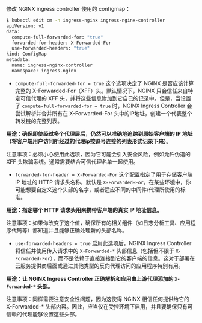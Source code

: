 修改 NGINX ingress controller 使用的 configmap：
```sh
$ kubectl edit cm -n ingress-nginx ingress-nginx-controller
apiVersion: v1
data:
  compute-full-forwarded-for: "true"
  forwarded-for-header: X-Forwarded-For
  use-forwarded-headers: "true"
kind: ConfigMap
metadata:
  name: ingress-nginx-controller
  namespace: ingress-nginx
```
- `compute-full-forwarded-for = true`
这个选项决定了 NGINX 是否应该计算完整的 X-Forwarded-For（XFF）头。默认情况下，NGINX 只会信任来自特定可信代理的 XFF 头，并将这些信息附加到它自己的记录中。但是，当设置了 `compute-full-forwarded-for = true` 时，NGINX Ingress Controller 会尝试解析并合并所有在 X-Forwarded-For 头中的IP地址，创建一个代表整个转发链的完整列表。

**用途：确保即使经过多个代理层后，仍然可以准确地追踪到原始客户端的 IP 地址（将客户端用户访问所经过的代理ip按逗号连接的列表形式记录下来）。**

注意事项：必须小心使用此选项，因为它可能会引入安全风险，例如允许伪造的 XFF 头欺骗系统。通常需要结合可信代理名单一起使用。

-  `forwarded-for-header = X-Forwarded-For`
这个配置指定了用于存储客户端 IP 地址的 HTTP 请求头名称，默认是 `X-Forwarded-For`。在某些环境中，你可能想要自定义这个头部的名字，或者适应不同的中间件/代理所使用的标准。

**用途：指定哪个 HTTP 请求头用来携带客户端的真实 IP 地址信息。**

注意事项：如果你改变了这个值，确保所有的相关组件（如日志分析工具、应用程序代码等）都知道并且能够正确处理新的头部名称。

- `use-forwarded-headers = true`
启用此选项后，NGINX Ingress Controller 将信任并使用传入请求中的 `X-Forwarded-*` 头部信息（包括但不限于 `X-Forwarded-For`），而不是依赖于直接连接到它的客户端的信息。这对于部署在云服务提供商后面或通过其他类型的反向代理访问的应用程序特别有用。

**用途：让 NGINX Ingress Controller 正确解析和应用由上游代理添加的 `X-Forwarded-*` 头部。**

注意事项：同样需要注意安全性问题，因为这使得 NGINX 相信任何提供给它的 X-Forwarded-* 头部内容。因此，应当仅在受控环境下启用，并且要确保只有可信赖的代理能够设置这些头部。